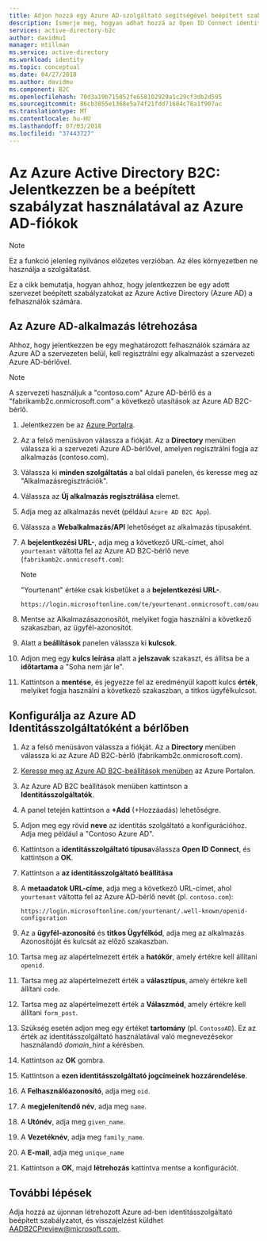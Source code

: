 ```yaml
---
title: Adjon hozzá egy Azure AD-szolgáltató segítségével beépített szabályzatokat az Azure Active Directory B2C |} A Microsoft Docs
description: Ismerje meg, hogyan adhat hozzá az Open ID Connect identitásszolgáltató (az Azure AD).
services: active-directory-b2c
author: davidmu1
manager: mtillman
ms.service: active-directory
ms.workload: identity
ms.topic: conceptual
ms.date: 04/27/2018
ms.author: davidmu
ms.component: B2C
ms.openlocfilehash: 70d3a19b715052fe658102929a1c29cf3db2d595
ms.sourcegitcommit: 86cb3855e1368e5a74f21fdd71684c78a1f907ac
ms.translationtype: MT
ms.contentlocale: hu-HU
ms.lasthandoff: 07/03/2018
ms.locfileid: "37443727"
---
```

# <a name="azure-active-directory-b2c-sign-in-using-azure-ad-accounts-through-a-built-in-policy"></a>Az Azure Active Directory B2C: Jelentkezzen be a beépített szabályzat használatával az Azure AD-fiókok

>[!NOTE]
> Ez a funkció jelenleg nyilvános előzetes verzióban. Az éles környezetben ne használja a szolgáltatást.

Ez a cikk bemutatja, hogyan ahhoz, hogy jelentkezzen be egy adott szervezet beépített szabályzatokat az Azure Active Directory (Azure AD) a felhasználók számára.

## <a name="create-an-azure-ad-app"></a>Az Azure AD-alkalmazás létrehozása

Ahhoz, hogy jelentkezzen be egy meghatározott felhasználók számára az Azure AD a szervezeten belül, kell regisztrálni egy alkalmazást a szervezeti Azure AD-bérlővel.

>[!NOTE]
> A szervezeti használjuk a "contoso.com" Azure AD-bérlő és a "fabrikamb2c.onmicrosoft.com" a következő utasítások az Azure AD B2C-bérlő.

1. Jelentkezzen be az [Azure Portalra](https://portal.azure.com).
1. Az a felső menüsávon válassza a fiókját. Az a **Directory** menüben válassza ki a szervezeti Azure AD-bérlővel, amelyen regisztrálni fogja az alkalmazás (contoso.com).
1. Válassza ki **minden szolgáltatás** a bal oldali panelen, és keresse meg az "Alkalmazásregisztrációk".
1. Válassza az **Új alkalmazás regisztrálása** elemet.
1. Adja meg az alkalmazás nevét (például `Azure AD B2C App`).
1. Válassza a **Webalkalmazás/API** lehetőséget az alkalmazás típusaként.
1. A **bejelentkezési URL-**, adja meg a következő URL-címet, ahol `yourtenant` váltotta fel az Azure AD B2C-bérlő neve (`fabrikamb2c.onmicrosoft.com`):

    >[!NOTE]
    >"Yourtenant" értéke csak kisbetűket a a **bejelentkezési URL-**.

    ```Console
    https://login.microsoftonline.com/te/yourtenant.onmicrosoft.com/oauth2/authresp
    ```

1. Mentse az Alkalmazásazonosítót, melyiket fogja használni a következő szakaszban, az ügyfél-azonosítót.
1. Alatt a **beállítások** panelen válassza ki **kulcsok**.
1. Adjon meg egy **kulcs leírása** alatt a **jelszavak** szakaszt, és állítsa be a **időtartama** a "Soha nem jár le". 
1. Kattintson a **mentése**, és jegyezze fel az eredményül kapott kulcs **érték**, melyiket fogja használni a következő szakaszban, a titkos ügyfélkulcsot.

## <a name="configure-azure-ad-as-an-identity-provider-in-your-tenant"></a>Konfigurálja az Azure AD Identitásszolgáltatóként a bérlőben

1. Az a felső menüsávon válassza a fiókját. Az a **Directory** menüben válassza ki az Azure AD B2C-bérlő (fabrikamb2c.onmicrosoft.com).
1. [Keresse meg az Azure AD B2C-beállítások menüben](active-directory-b2c-app-registration.md#navigate-to-b2c-settings) az Azure Portalon.
1. Az Azure AD B2C beállítások menüben kattintson a **Identitásszolgáltatók**.
1. A panel tetején kattintson a **+Add** (+Hozzáadás) lehetőségre.
1. Adjon meg egy rövid **neve** az identitás szolgáltató a konfigurációhoz. Adja meg például a "Contoso Azure AD".
1. Kattintson a **identitásszolgáltató típusa**válassza **Open ID Connect**, és kattintson a **OK**.
1. Kattintson a **az identitásszolgáltató beállítása**
1. A **metaadatok URL-címe**, adja meg a következő URL-címet, ahol `yourtenant` váltotta fel az Azure AD-bérlő nevét (pl. `contoso.com`):

    ```Console
    https://login.microsoftonline.com/yourtenant/.well-known/openid-configuration
    ```
1. Az a **ügyfél-azonosító** és **titkos Ügyfélkód**, adja meg az alkalmazás Azonosítóját és kulcsát az előző szakaszban.
1. Tartsa meg az alapértelmezett érték a **hatókör**, amely értékre kell állítani `openid`.
1. Tartsa meg az alapértelmezett érték a **választípus**, amely értékre kell állítani `code`.
1. Tartsa meg az alapértelmezett érték a **Válaszmód**, amely értékre kell állítani `form_post`.
1. Szükség esetén adjon meg egy értéket **tartomány** (pl. `ContosoAD`). Ez az érték az identitásszolgáltató használatával való megnevezésekor használandó *domain_hint* a kérésben. 
1. Kattintson az **OK** gombra.
1. Kattintson a **ezen identitásszolgáltató jogcímeinek hozzárendelése**.
1. A **Felhasználóazonosító**, adja meg `oid`.
1. A **megjelenítendő név**, adja meg `name`.
1. A **Utónév**, adja meg `given_name`.
1. A **Vezetéknév**, adja meg `family_name`.
1. A **E-mail**, adja meg `unique_name`
1. Kattintson a **OK**, majd **létrehozás** kattintva mentse a konfigurációt.

## <a name="next-steps"></a>További lépések

Adja hozzá az újonnan létrehozott Azure ad-ben identitásszolgáltató beépített szabályzatot, és visszajelzést küldhet [ AADB2CPreview@microsoft.com ](mailto:AADB2CPreview@microsoft.com).
